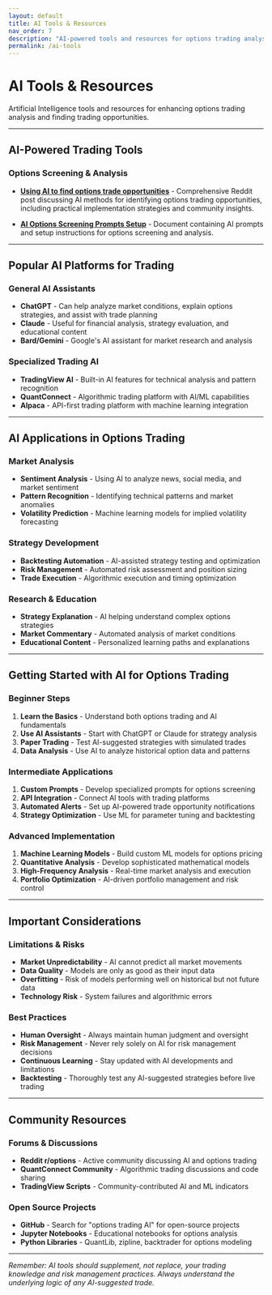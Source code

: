 ```yaml
---
layout: default
title: AI Tools & Resources
nav_order: 7
description: "AI-powered tools and resources for options trading analysis and opportunities"
permalink: /ai-tools
---
```


# AI Tools & Resources

Artificial Intelligence tools and resources for enhancing options trading analysis and finding trading opportunities.

---

## AI-Powered Trading Tools

### Options Screening & Analysis

- **[Using AI to find options trade opportunities](https://www.reddit.com/r/options/comments/1kbzkii/using_ai_to_find_options_trade_opportunities_full/)** - Comprehensive Reddit post discussing AI methods for identifying options trading opportunities, including practical implementation strategies and community insights.

- **[AI Options Screening Prompts Setup](https://docs.google.com/document/d/1xzitJmwnpRl6__AuR53e0VHOzUQo3tLDm-nx09qsKrI/edit?tab=t.0)** - Document containing AI prompts and setup instructions for options screening and analysis.

---

## Popular AI Platforms for Trading

### General AI Assistants

- **ChatGPT** - Can help analyze market conditions, explain options strategies, and assist with trade planning
- **Claude** - Useful for financial analysis, strategy evaluation, and educational content
- **Bard/Gemini** - Google's AI assistant for market research and analysis

### Specialized Trading AI

- **TradingView AI** - Built-in AI features for technical analysis and pattern recognition
- **QuantConnect** - Algorithmic trading platform with AI/ML capabilities
- **Alpaca** - API-first trading platform with machine learning integration

---

## AI Applications in Options Trading

### Market Analysis

- **Sentiment Analysis** - Using AI to analyze news, social media, and market sentiment
- **Pattern Recognition** - Identifying technical patterns and market anomalies
- **Volatility Prediction** - Machine learning models for implied volatility forecasting

### Strategy Development

- **Backtesting Automation** - AI-assisted strategy testing and optimization
- **Risk Management** - Automated risk assessment and position sizing
- **Trade Execution** - Algorithmic execution and timing optimization

### Research & Education

- **Strategy Explanation** - AI helping understand complex options strategies
- **Market Commentary** - Automated analysis of market conditions
- **Educational Content** - Personalized learning paths and explanations

---

## Getting Started with AI for Options Trading

### Beginner Steps

1. **Learn the Basics** - Understand both options trading and AI fundamentals
2. **Use AI Assistants** - Start with ChatGPT or Claude for strategy analysis
3. **Paper Trading** - Test AI-suggested strategies with simulated trades
4. **Data Analysis** - Use AI to analyze historical option data and patterns

### Intermediate Applications

1. **Custom Prompts** - Develop specialized prompts for options screening
2. **API Integration** - Connect AI tools with trading platforms
3. **Automated Alerts** - Set up AI-powered trade opportunity notifications
4. **Strategy Optimization** - Use ML for parameter tuning and backtesting

### Advanced Implementation

1. **Machine Learning Models** - Build custom ML models for options pricing
2. **Quantitative Analysis** - Develop sophisticated mathematical models
3. **High-Frequency Analysis** - Real-time market analysis and execution
4. **Portfolio Optimization** - AI-driven portfolio management and risk control

---

## Important Considerations

### Limitations & Risks

- **Market Unpredictability** - AI cannot predict all market movements
- **Data Quality** - Models are only as good as their input data
- **Overfitting** - Risk of models performing well on historical but not future data
- **Technology Risk** - System failures and algorithmic errors

### Best Practices

- **Human Oversight** - Always maintain human judgment and oversight
- **Risk Management** - Never rely solely on AI for risk management decisions
- **Continuous Learning** - Stay updated with AI developments and limitations
- **Backtesting** - Thoroughly test any AI-suggested strategies before live trading

---

## Community Resources

### Forums & Discussions

- **Reddit r/options** - Active community discussing AI and options trading
- **QuantConnect Community** - Algorithmic trading discussions and code sharing
- **TradingView Scripts** - Community-contributed AI and ML indicators

### Open Source Projects

- **GitHub** - Search for "options trading AI" for open-source projects
- **Jupyter Notebooks** - Educational notebooks for options analysis
- **Python Libraries** - QuantLib, zipline, backtrader for options modeling

---

_Remember: AI tools should supplement, not replace, your trading knowledge and risk management practices. Always understand the underlying logic of any AI-suggested trade._
